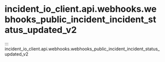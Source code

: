 # incident_io_client.api.webhooks.webhooks_public_incident_incident_status_updated_v2

::: incident_io_client.api.webhooks.webhooks_public_incident_incident_status_updated_v2